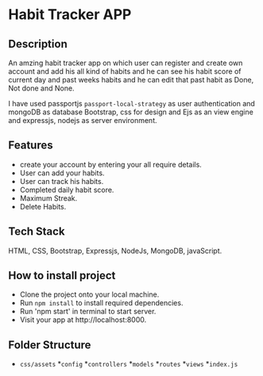 # Habit Tracker APP
## Description
   An amzing habit tracker app on which user can register and create own account and add his all kind of habits and he can see his habit score 
   of current day and past weeks habits and he can edit that past habit as Done, Not done and None.
   
   I have used passportjs ```passport-local-strategy``` as user authentication and mongoDB as database
   Bootstrap, css for design and Ejs as an view engine and expressjs, nodejs as server environment.
   
## Features
   * create your account by entering your all require details.
   * User can add your habits.
   * User can track his habits.
   * Completed daily habit score.
   * Maximum Streak.
   * Delete Habits.
   
## Tech Stack
  HTML, CSS, Bootstrap, Expressjs, NodeJs, MongoDB, javaScript.
  
## How to install project
  * Clone the project onto your local machine.
  * Run ```npm install``` to install required dependencies.
  * Run 'npm start' in terminal to start server.
  * Visit your app at http://localhost:8000.
   
## Folder Structure
  * ```css/assets```
  *```config```
  *```controllers```
  *```models```
  *```routes```
  *```views```
  *```index.js```
